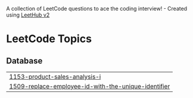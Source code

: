 A collection of LeetCode questions to ace the coding interview! - Created using [LeetHub v2](https://github.com/arunbhardwaj/LeetHub-2.0)
<!---LeetCode Topics Start-->
# LeetCode Topics
## Database
|  |
| ------- |
| [1153-product-sales-analysis-i](https://github.com/khushichouhan2314/SQL-50/tree/master/1153-product-sales-analysis-i) |
| [1509-replace-employee-id-with-the-unique-identifier](https://github.com/khushichouhan2314/SQL-50/tree/master/1509-replace-employee-id-with-the-unique-identifier) |
<!---LeetCode Topics End-->